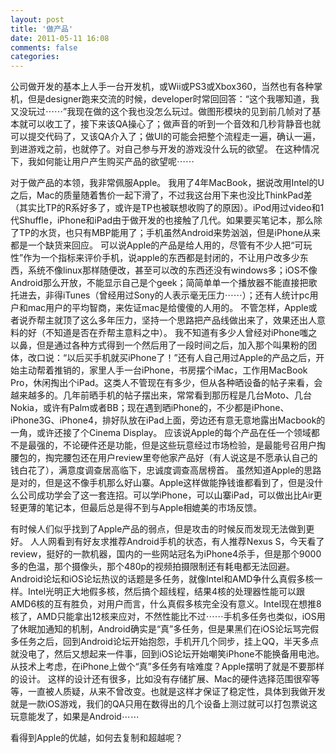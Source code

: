 ```yaml
---
layout: post
title: '做产品'
date: 2011-05-11 16:08
comments: false
categories: 
---
```

    

公司做开发的基本上人手一台开发机，或Wii或PS3或Xbox360，当然也有各种掌机，但是designer跑来交流的时候，developer时常回回答：“这个我哪知道，我又没玩过⋯⋯”我现在做的这个我也没怎么玩过。做图形模块的见到前几帧对了基本就可以收工了，接下来该QA操心了；做声音的听到一个音效和几秒背静音也就可以提交代码了，又该QA介入了；做UI的可能会把整个流程走一遍，确认一遍，到进游戏之前，也就停了。对自己参与开发的游戏没什么玩的欲望。
在这种情况下，我如何能让用户产生购买产品的欲望呢⋯⋯

对于做产品的本领，我非常佩服Apple。
我用了4年MacBook，据说改用Intel的U之后，Mac的质量随着售价一起下滑了，不过我这台用下来也没比ThinkPad差（其实比TP的R系好多了，或许是TP也被联想收购了的原因）。iPod用过video和1代Shuffle，iPhone和iPad由于做开发的也接触了几代。如果要买笔记本，那么除了TP的水货，也只有MBP能用了；手机虽然Android来势汹汹，但是iPhone从来都是一个缺货来回应。
可以说Apple的产品是给人用的，尽管有不少人把“可玩性”作为一个指标来评价手机，说apple的东西都是封闭的，不让用户改多少东西，系统不像linux那样随便改，甚至可以改的东西还没有windows多；iOS不像Android那么开放，不能显示自己是个geek；简简单单一个播放器不能直接把歌托进去，非得iTunes（曾经用过Sony的人表示毫无压力⋯⋯）；还有人统计pc用户和mac用户的平均智商，来佐证mac是给傻傻的人用的。
不管怎样，Apple或者说乔帮主就顶了这么多年压力，坚持一个思路把产品线做出来了，效果还出人意料的好（不知道是否在乔帮主意料之中）。
我不知道有多少人曾经对iPhone嗤之以鼻，但是通过各种方式得到一个然后用了一段时间之后，加入那个叫果粉的团体，改口说：“以后买手机就买iPhone了！”还有人自己用过Apple的产品之后，开始主动帮着推销的，家里人手一台iPhone，书房摆个iMac，工作用MacBook Pro，休闲掏出个iPad。这类人不管现在有多少，但从各种晒设备的帖子来看，会越来越多的。几年前晒手机的帖子摆出来，常常看到那历程是几台Moto、几台Nokia，或许有Palm或者BB；现在遇到晒iPhone的，不少都是iPhone、iPhone3G、iPhone4，排好队放在iPad上面，旁边还有意无意地露出Macbook的一角，或许还接了个Cinema Display。
应该说Apple的每个产品在任一个领域都不是最强的，不论硬件还是功能，但是这些玩意经过市场检验，是最能号召用户掏腰包的，掏完腰包还在用户review里夸他家产品好（有人说这是不愿承认自己的钱白花了），满意度调查居高临下，忠诚度调查高居榜首。
虽然知道Apple的思路是对的，但是这不像手机那么好山寨。Apple这样做能挣钱谁都看到了，但是没什么公司成功学会了这一套连招。可以学iPhone，可以山寨iPad，可以做出比Air更轻更薄的笔记本，但最后总是得不到与Apple相媲美的市场反馈。

有时候人们似乎找到了Apple产品的弱点，但是攻击的时候反而发现无法做到更好。
人人网看到有好友求推荐Android手机的状态，有人推荐Nexus S，今天看了review，挺好的一款机器，国内的一些网站冠名为iPhone4杀手，但是那个9000多的色温，那个摄像头，那个480p的视频拍摄限制还有耗电都无法回避。
Android论坛和iOS论坛热议的话题是多任务，就像Intel和AMD争什么真假多核一样。Intel光明正大地假多核，然后搞个超线程，结果4核的处理器性能可以跟AMD6核的互有胜负，对用户而言，什么真假多核完全没有意义。Intel现在想推8核了，AMD只能拿出12核来应对，不然性能比不过⋯⋯手机多任务也类似，iOS用了休眠加通知的机制，Android确实是“真”多任务，但是果黑们在iOS论坛骂完假多任务之后，回到Android论坛开始抱怨，手机开几个同步，挂上QQ，半天多点就没电了，然后又想起来一件事，回到iOS论坛开始嘲笑iPhone不能换备用电池。
从技术上考虑，在iPhone上做个“真”多任务有啥难度？Apple摆明了就是不要那样的设计。
这样的设计还有很多，比如没有存储扩展、Mac的硬件选择范围很窄等等，一直被人质疑，从来不曾改变。也就是这样才保证了稳定性，具体到我做开发就是一款iOS游戏，我们的QA只用在数得出的几个设备上测过就可以打包票说这玩意能发了，如果是Android⋯⋯

看得到Apple的优越，如何去复制和超越呢？
